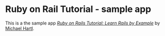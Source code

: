 # Ruby on Rail Tutorial - sample app

This is a the sample app [*Ruby on Rails Tutorial: Learn Rails by Example*](http://railstutorial.org/) by [Michael Hartl](http://michaelhartl.com/).
